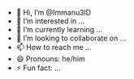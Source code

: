 - 👋 Hi, I’m @Immanu3lD
- 👀 I’m interested in ...
- 🌱 I’m currently learning ...
- 💞️ I’m looking to collaborate on ...
- 📫 How to reach me ...
- 😄 Pronouns: he/him
- ⚡ Fun fact: ...

<!---
Immanu3lD/Immanu3lD is a ✨ special ✨ repository because its `README.md` (this file) appears on your GitHub profile.
You can click the Preview link to take a look at your changes.
--->
